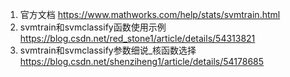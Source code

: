 1. 官方文档 https://www.mathworks.com/help/stats/svmtrain.html
2. svmtrain和svmclassify函数使用示例 https://blog.csdn.net/red_stone1/article/details/54313821
3. svmtrain和svmclassify参数细说_核函数选择 https://blog.csdn.net/shenziheng1/article/details/54178685